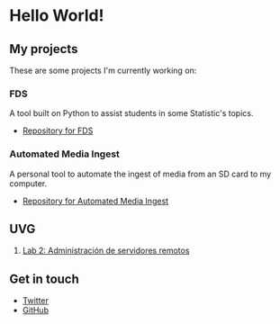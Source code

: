 # Hello World!
## My projects
These are some projects I'm currently working on:

### FDS
A tool built on Python to assist students in some Statistic's topics.
<ul>
    <li><a href="https://github.com/markalbrand56/Frequency-Distribution_Statistics">Repository for FDS</a> </li>
</ul>

### Automated Media Ingest
A personal tool to automate the ingest of media from an SD card to my computer.
<ul>
    <li><a href="https://github.com/markalbrand56/Automated_Media_Ingest">Repository for Automated Media Ingest</a> </li>
</ul>

## UVG
1. [Lab 2: Administración de servidores remotos](https://markalbrand56.github.io/STW_LAB_02.MD)

## Get in touch
<ul>
    <li><a href="https://twitter.com{{ site.twitter_username }}">Twitter</a> </li>
    <li><a href="https://twitter.com{{ site.github_username }}">GitHub</a> </li>
</ul>

